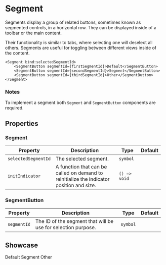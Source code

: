 <script lang="ts">
    import Segment from "$lib/components/Segment.svelte";
    import SegmentButton from "$lib/components/SegmentButton.svelte";

    let firstSegmentId = Symbol();
    let secondSegmentId = Symbol();
    let thirdSegmentId = Symbol();
    let selectedSegmentId = firstSegmentId;
</script>

# Segment

Segments display a group of related buttons, sometimes known as segmented controls, in a horizontal row. They can be displayed inside of a toolbar or the main content.

Their functionality is similar to tabs, where selecting one will deselect all others. Segments are useful for toggling between different views inside of the content.

```
<Segment bind:selectedSegmentId>
    <SegmentButton segmentId={firstSegmentId}>Default</SegmentButton>
    <SegmentButton segmentId={secondSegmentId}>Segment</SegmentButton>
    <SegmentButton segmentId={thirdSegmentId}>Other</SegmentButton>
</Segment>
```

### Notes

To implement a segment both `Segment` and `SegmentButton` components are required.

## Properties

### Segment

| Property            | Description                                                                              | Type         | Default |
| ------------------- | ---------------------------------------------------------------------------------------- | ------------ | ------- |
| `selectedSegmentId` | The selected segment.                                                                    | `symbol`     |         |
| `initIndicator`     | A function that can be called on demand to reinitialize the indicator position and size. | `() => void` |         |

### SegmentButton

| Property    | Description                                                   | Type     | Default |
| ----------- | ------------------------------------------------------------- | -------- | ------- |
| `segmentId` | The ID of the segment that will be use for selection purpose. | `symbol` |         |

## Showcase

<div data-tid="showcase">
<Segment bind:selectedSegmentId>
    <SegmentButton segmentId={firstSegmentId}>Default</SegmentButton>
    <SegmentButton segmentId={secondSegmentId}>Segment</SegmentButton>
    <SegmentButton segmentId={thirdSegmentId}>Other</SegmentButton>
</Segment>
</div>
